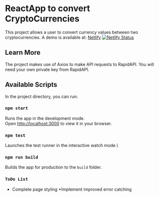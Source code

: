 # ReactApp to convert CryptoCurrencies

This project allows a user to convert currency values between two cryptocurrencies.
A demo is available at: [Netlify](https://cryptoconverterdemo.netlify.app/)
[![Netlify Status](https://api.netlify.com/api/v1/badges/2c2acb82-afae-48fb-9124-8cea9878220f/deploy-status)](https://app.netlify.com/sites/cryptoconverterdemo/deploys)

## Learn More

The project makes use of Axios to make API requests to RapidAPI. You will need your own private key from RapidAPI.

## Available Scripts

In the project directory, you can run:

### `npm start`

Runs the app in the development mode.\
Open [http://localhost:3000](http://localhost:3000) to view it in your browser.

### `npm test`

Launches the test runner in the interactive watch mode.\

### `npm run build`

Builds the app for production to the `build` folder.

### `ToDo List`
* Complete page styling
*Implement improved error catching
